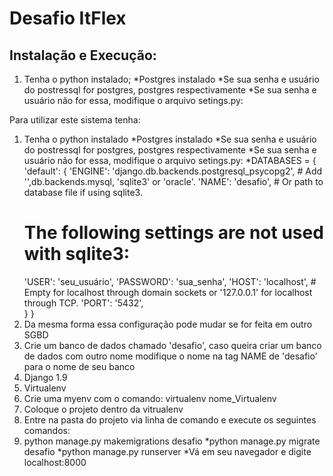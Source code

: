 # Desafio ItFlex

## Instalação e Execução:

1) Tenha o python instalado;
*Postgres instalado
*Se sua senha e usuário do postressql for postgres, postgres respectivamente
*Se sua senha e usuário não for essa, modifique o arquivo setings.py:


Para utilizar este sistema tenha:

1) Tenha o python instalado
*Postgres instalado
*Se sua senha e usuário do postressql for postgres, postgres respectivamente
*Se sua senha e usuário não for essa, modifique o arquivo setings.py:
*DATABASES = {
	'default': {
	'ENGINE': 'django.db.backends.postgresql_psycopg2', # Add   '',db.backends.mysql, 'sqlite3' or 'oracle'.
	'NAME': 'desafio',                      # Or path to database file if using sqlite3.
	# The following settings are not used with sqlite3:
	'USER': 'seu_usuário',
	'PASSWORD': 'sua_senha',
	'HOST': 'localhost',                      # Empty for localhost through domain sockets or '127.0.0.1' for localhost through TCP.
	'PORT': '5432',  
	}
}
2) Da mesma forma essa configuração pode mudar se for feita em outro SGBD
3) Crie um banco de dados chamado 'desafio', caso queira criar um banco de dados com outro nome
		modifique o nome na tag NAME de 'desafio' para o nome de seu banco
4) Django 1.9
5) Virtualenv
6) Crie uma myenv com o comando: virtualenv nome_Virtualenv
7) Coloque o projeto dentro da vitrualenv
8) Entre na pasta do projeto via linha de comando e execute os seguintes comandos:
1) python manage.py makemigrations desafio
*python manage.py migrate desafio
*python manage.py runserver
*Vá em seu navegador e digite localhost:8000
